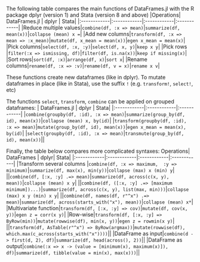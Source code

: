 The following table compares the main functions of DataFrames.jl with the R package dplyr (version 1) and Stata (version 8 and above)
|Operations| DataFrames.jl       | dplyr | Stata|
|:------------|:------------|:------------|:------------|
|Reduce multiple values|`combine(df, :x => mean)`|`summarize(df, mean(x))`|`collapse (mean) x =`|
|Add new columns|`transform(df, :x => mean => :x_mean)`|`mutate(df, x_mean = mean(x))`|`egen x_mean = mean(x)`|
|Pick columns|`select(df, :x, :y)`|`select(df, x, y)`|`keep x y`|
|Pick rows |`filter(:x => ismissing, df)`|`filter(df, is.na(x))`|`keep if missing(x)`|
|Sort rows|`sort(df, :x)`|`arrange(df, x)`|`sort x`|
|Rename columns|`rename(df, :x => :v)`|`rename(df, v = x)`|`rename x v`|

These functions create new dataframes (like in dplyr). To mutate dataframes in place (like in Stata), use the suffix `!` (e.g. `transform!`, `select!`, etc)

The functions `select`, `transform`, `combine` can be applied on grouped dataframes:
| DataFrames.jl       | dplyr | Stata|
|:------------|:------------|:------------|
|`combine(groupby(df, :id), :x => mean)`|`summarize(group_by(df, id), mean(x))`|`collapse (mean) x, by(id)`|
|`transform(groupby(df, :id), :x => mean)`|`mutate(group_by(df, id), mean(x))`|`egen x_mean = mean(x), by(id)`|
|`select(groupby(df, :id), :x => mean)`|`transmute(group_by(df, id), mean(x))`||


Finally, the table below compares more complicated syntaxes:
Operations| DataFrames       | dplyr| Stata|
|:------------|:------------|:------------|:------------|
|Transform several columns |`combine(df, :x => maximum,  :y => minimum)`|`summarize(df, max(x), min(y))`|`collapse (max) x (min) y`|
||`combine(df, [:x, :y] .=> mean)`|`summarize(df, across(c(x, y), mean))`|`collapse (mean) x y`|
||`combine(df, ([:x, :y] .=> [maximum minimum])...)`|`summarize(df, across(c(x, y), list(max, min)))`|`collapse (max) x y (min) x y`|
||`combine(df, names(df, r"^x") .=> mean)`|`summarize(df, across(starts_with("x"), mean))`|`collapse (mean) x*`|
|Multivariate function|`transform(df, [:x, :y] => cov)`|`mutate(df, cov(x, y))`|`egen z = corr(x y)`|
|Row-wise|`transform(df, [:x, :y] => ByRow(min))`|`mutate(rowwise(df), min(x, y))`|`egen z = rowmin(x y)`|
||`transform(df, AsTable(r"^x") => ByRow(argmax))`|`mutate(rowwise(df), which.max(c_across(starts_with("x"))))`||
|DataFrame as input|`combine(d -> first(d, 2), df)`|`summarize(df, head(across(), 2))`||
|DataFrame as output|`combine(:x => x -> (value = [minimum(x), maximum(x)]), df)`|`summarize(df, tibble(value = min(x), max(x)))`||
